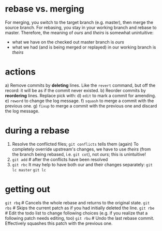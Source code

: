 # rebase vs. merging

For merging, you switch to the target branch (e.g. master), then merge the source branch.
For rebasing, you stay in your working branch and rebase to master.
Therefore, the meaning of _ours_ and _theirs_ is somewhat unintuitive:
* what we have on the checked out master branch is _ours_
* what we had (and is being merged or replayed) in our working branch is _theirs_

# actions

a) Remove commits by **deleting** lines. Like the `revert` command, but off the record: it will be as if the commit never existed.
b) Reorder commits by **reordering** lines.
Replace pick with:
d) `edit` to mark a commit for amending.
e) `reword` to change the log message.
f) `squash` to merge a commit with the previous one.
g) `fixup` to merge a commit with the previous one and discard the log message.

# during a rebase

1. Resolve the conflicted files; `git conflicts` tells them (again)
   To completely override upstream's changes, we have to use _theirs_ (from the branch being rebased, i.e. `git cot`), not _ours_; this is unintuitive!
2. `git add` # after the conflicts have been resolved
3. `git rbc`
It may help to have both our and their changes separately:
`git lc master`
`git lc`

# getting out

`git rbq` # Cancels the whole rebase and returns to the original state.
`git rbs` # Skips the current patch as if you had initially deleted the line.
`git rbe` # Edit the todo list to change following choices (e.g. if you realize that a following patch needs editing, too)
`git rbu` # Undo the last rebase commit. Effectively squashes this patch with the previous one.
